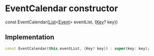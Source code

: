 


# EventCalendar constructor






const
EventCalendar([List](https://api.flutter.dev/flutter/dart-core/List-class.html)&lt;[Event](../../models_events_event_model/Event-class.md)> eventList, {[Key](https://api.flutter.dev/flutter/foundation/Key-class.html)? key})





## Implementation

```dart
const EventCalendar(this.eventList, {Key? key}) : super(key: key);
```







